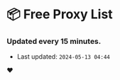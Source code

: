 # :package: Free Proxy List
### Updated every 15 minutes.

- Last updated: `2024-05-13 04:44`

:heart:
